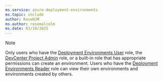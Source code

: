 ```yaml
---
ms.service: azure-deployment-environments
ms.topic: include
author: RoseHJM
ms.author: rosemalcolm
ms.date: 03/10/2025
---
```


> [!NOTE]
> Only users who have the [Deployment Environments User](../how-to-configure-deployment-environments-user.md) role, the [DevCenter Project Admin](../how-to-configure-project-admin.md) role, or a built-in role that has appropriate permissions can create an environment. Users who have the [Deployment Environments Reader](../how-to-configure-deployment-environments-user.md) role can view their own environments and environments created by others.